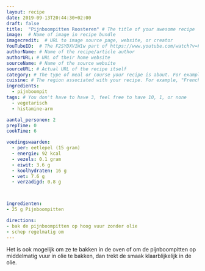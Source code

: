 ```yaml
---
layout: recipe
date: 2019-09-13T20:44:30+02:00
draft: false
title:  "Pijnboompitten Roosteren" # The title of your awesome recipe
image:  # Name of image in recipe bundle
imagecredit:  # URL to image source page, website, or creator
YouTubeID:  # The F2SYDXV1W1w part of https://www.youtube.com/watch?v=F2SYDXV1W1w
authorName: # Name of the recipe/article author
authorURL: # URL of their home website
sourceName: # Name of the source website
sourceURL: # Actual URL of the recipe itself
category: # The type of meal or course your recipe is about. For example: "dinner", "entree", or "dessert".
cuisine: # The region associated with your recipe. For example, "French", Mediterranean", or "American".
ingredients:
  - pijnboompit
tags: # You don't have to have 3, feel free to have 10, 1, or none
  - vegetarisch
  - histamine-arm

aantal_personen: 2
prepTime: 0
cookTime: 6

voedingswaarden:
  - per: eetlepel (15 gram)
  - energie: 92 kcal
  - vezels: 0.1 gram
  - eiwit: 3.6 g
  - koolhydraten: 16 g
  - vet: 7.6 g
  - verzadigd: 0.8 g



ingredienten:
- 25 g Pijnboompitten

directions:
- bak de pijnboompitten op hoog vuur zonder olie
- schep regelmatig om
---
```


Het is ook mogelijk om ze te bakken in de oven of
om de pijnboompitten op middelmatig vuur in olie te bakken,
dan trekt de smaak klaarblijkelijk in de olie.
